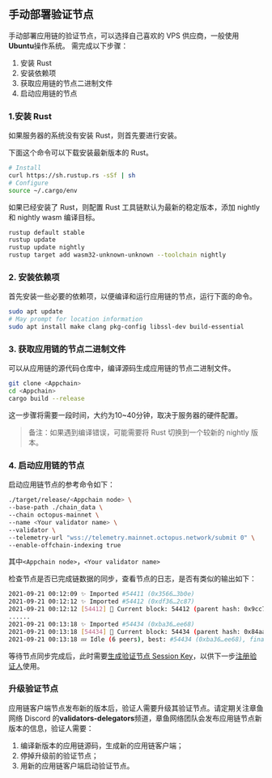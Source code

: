 ## 手动部署验证节点

手动部署应用链的验证节点，可以选择自己喜欢的 VPS 供应商，一般使用 **Ubuntu**操作系统。 需完成以下步骤：

1. 安装 Rust
2. 安装依赖项
3. 获取应用链的节点二进制文件
4. 启动应用链的节点

### 1.安装 Rust

如果服务器的系统没有安装 Rust，则首先要进行安装。

下面这个命令可以下载安装最新版本的 Rust。

```bash
# Install
curl https://sh.rustup.rs -sSf | sh
# Configure
source ~/.cargo/env
```

如果已经安装了 Rust，则配置 Rust 工具链默认为最新的稳定版本，添加 nightly 和 nightly wasm 编译目标。

```bash
rustup default stable
rustup update
rustup update nightly
rustup target add wasm32-unknown-unknown --toolchain nightly
```

### 2. 安装依赖项

首先安装一些必要的依赖项，以便编译和运行应用链的节点，运行下面的命令。

```bash
sudo apt update
# May prompt for location information
sudo apt install make clang pkg-config libssl-dev build-essential
```

### 3. 获取应用链的节点二进制文件

可以从应用链的源代码仓库中，编译源码生成应用链的节点二进制文件。

```bash
git clone <Appchain>
cd <Appchain>
cargo build --release
```

这一步骤将需要一段时间，大约为10~40分钟，取决于服务器的硬件配置。

> 备注：如果遇到编译错误，可能需要将 Rust 切换到一个较新的 nightly 版本。

### 4. 启动应用链的节点

启动应用链节点的参考命令如下：

```bash
./target/release/<Appchain node> \
--base-path ./chain_data \
--chain octopus-mainnet \
--name <Your validator name> \
--validator \
--telemetry-url "wss://telemetry.mainnet.octopus.network/submit 0" \  
--enable-offchain-indexing true
```

其中`<Appchain node>`，`<Your validator name>`

检查节点是否已完成链数据的同步，查看节点的日志，是否有类似的输出如下：

```bash
2021-09-21 00:12:09 ✨ Imported #54411 (0x3566…3b0e)
2021-09-21 00:12:12 ✨ Imported #54412 (0xdf36…2c87)
2021-09-21 00:12:12 [54412] 🐙 Current block: 54412 (parent hash: 0x9cc7f31a20793f50cf885835de0e3977a1e080431ebc002469aa176046ba094a)
......
2021-09-21 00:13:18 ✨ Imported #54434 (0xba36…ee68)
2021-09-21 00:13:18 [54434] 🐙 Current block: 54434 (parent hash: 0x84aa3d1b6455859f9503d6ecc70b50b183141fe08f5b0695357e00fe1d24d915)
2021-09-21 00:13:18 💤 Idle (6 peers), best: #54434 (0xba36…ee68), finalized #54431 (0xd194…b319), ⬇ 22.0kiB/s ⬆ 21.9kiB/s
```

等待节点同步完成后，此时需要[生成验证节点 Session Key](validator-set-session-keys.md)，以供下一步[注册验证人](./validator-register.md)使用。

### 升级验证节点

应用链客户端节点发布新的版本后，验证人需要升级其验证节点。请定期关注章鱼网络 Discord 的**validators-delegators**频道，章鱼网络团队会发布应用链节点新版本的信息，验证人需要：

1. 编译新版本的应用链源码，生成新的应用链客户端；
2. 停掉升级前的验证节点；
3. 用新的应用链客户端启动验证节点。